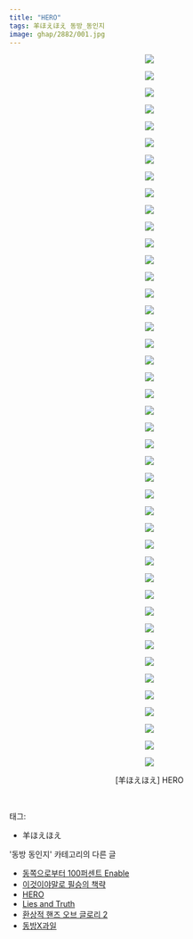 ```yaml
---
title: "HERO"
tags: 羊ほえほえ 동방_동인지
image: ghap/2882/001.jpg
---
```

<div class="article">
<p style="text-align: center; clear: none; float: none;"><img src="{{ site.nasurl }}/ghap/2882/001.jpg"/></p>
<p style="text-align: center; clear: none; float: none;"><img src="{{ site.nasurl }}/ghap/2882/002.jpg"/></p>
<p style="text-align: center; clear: none; float: none;"><img src="{{ site.nasurl }}/ghap/2882/003.jpg"/></p>
<p style="text-align: center; clear: none; float: none;"><img src="{{ site.nasurl }}/ghap/2882/004.jpg"/></p>
<p style="text-align: center; clear: none; float: none;"><img src="{{ site.nasurl }}/ghap/2882/005.jpg"/></p>
<p style="text-align: center; clear: none; float: none;"><img src="{{ site.nasurl }}/ghap/2882/006.jpg"/></p>
<p style="text-align: center; clear: none; float: none;"><img src="{{ site.nasurl }}/ghap/2882/007.jpg"/></p>
<p style="text-align: center; clear: none; float: none;"><img src="{{ site.nasurl }}/ghap/2882/008.jpg"/></p>
<p style="text-align: center; clear: none; float: none;"><img src="{{ site.nasurl }}/ghap/2882/009.jpg"/></p>
<p style="text-align: center; clear: none; float: none;"><img src="{{ site.nasurl }}/ghap/2882/010.jpg"/></p>
<p style="text-align: center; clear: none; float: none;"><img src="{{ site.nasurl }}/ghap/2882/011.jpg"/></p>
<p style="text-align: center; clear: none; float: none;"><img src="{{ site.nasurl }}/ghap/2882/012.jpg"/></p>
<p style="text-align: center; clear: none; float: none;"><img src="{{ site.nasurl }}/ghap/2882/013.jpg"/></p>
<p style="text-align: center; clear: none; float: none;"><img src="{{ site.nasurl }}/ghap/2882/014.jpg"/></p>
<p style="text-align: center; clear: none; float: none;"><img src="{{ site.nasurl }}/ghap/2882/015.jpg"/></p>
<p style="text-align: center; clear: none; float: none;"><img src="{{ site.nasurl }}/ghap/2882/016.jpg"/></p>
<p style="text-align: center; clear: none; float: none;"><img src="{{ site.nasurl }}/ghap/2882/017.jpg"/></p>
<p style="text-align: center; clear: none; float: none;"><img src="{{ site.nasurl }}/ghap/2882/018.jpg"/></p>
<p style="text-align: center; clear: none; float: none;"><img src="{{ site.nasurl }}/ghap/2882/019.jpg"/></p>
<p style="text-align: center; clear: none; float: none;"><img src="{{ site.nasurl }}/ghap/2882/020.jpg"/></p>
<p style="text-align: center; clear: none; float: none;"><img src="{{ site.nasurl }}/ghap/2882/021.jpg"/></p>
<p style="text-align: center; clear: none; float: none;"><img src="{{ site.nasurl }}/ghap/2882/022.jpg"/></p>
<p style="text-align: center; clear: none; float: none;"><img src="{{ site.nasurl }}/ghap/2882/023.jpg"/></p>
<p style="text-align: center; clear: none; float: none;"><img src="{{ site.nasurl }}/ghap/2882/024.jpg"/></p>
<p style="text-align: center; clear: none; float: none;"><img src="{{ site.nasurl }}/ghap/2882/025.jpg"/></p>
<p style="text-align: center; clear: none; float: none;"><img src="{{ site.nasurl }}/ghap/2882/026.jpg"/></p>
<p style="text-align: center; clear: none; float: none;"><img src="{{ site.nasurl }}/ghap/2882/027.jpg"/></p>
<p style="text-align: center; clear: none; float: none;"><img src="{{ site.nasurl }}/ghap/2882/028.jpg"/></p>
<p style="text-align: center; clear: none; float: none;"><img src="{{ site.nasurl }}/ghap/2882/029.jpg"/></p>
<p style="text-align: center; clear: none; float: none;"><img src="{{ site.nasurl }}/ghap/2882/030.jpg"/></p>
<p style="text-align: center; clear: none; float: none;"><img src="{{ site.nasurl }}/ghap/2882/031.jpg"/></p>
<p style="text-align: center; clear: none; float: none;"><img src="{{ site.nasurl }}/ghap/2882/032.jpg"/></p>
<p style="text-align: center; clear: none; float: none;"><img src="{{ site.nasurl }}/ghap/2882/033.jpg"/></p>
<p style="text-align: center; clear: none; float: none;"><img src="{{ site.nasurl }}/ghap/2882/034.jpg"/></p>
<p style="text-align: center; clear: none; float: none;"><img src="{{ site.nasurl }}/ghap/2882/035.jpg"/></p>
<p style="text-align: center; clear: none; float: none;"><img src="{{ site.nasurl }}/ghap/2882/036.jpg"/></p>
<p style="text-align: center; clear: none; float: none;"><img src="{{ site.nasurl }}/ghap/2882/037.jpg"/></p>
<p style="text-align: center; clear: none; float: none;"><img src="{{ site.nasurl }}/ghap/2882/038.jpg"/></p>
<p style="text-align: center; clear: none; float: none;"><img src="{{ site.nasurl }}/ghap/2882/039.jpg"/></p>
<p style="text-align: center; clear: none; float: none;"><img src="{{ site.nasurl }}/ghap/2882/040.jpg"/></p>
<p style="text-align: center; clear: none; float: none;"><img src="{{ site.nasurl }}/ghap/2882/041.jpg"/></p>
<p style="text-align: center; clear: none; float: none;"><img src="{{ site.nasurl }}/ghap/2882/042.jpg"/></p>
<p style="text-align: center; clear: none; float: none;"><img src="{{ site.nasurl }}/ghap/2882/043.jpg"/></p>
<p style="text-align: center; clear: none; float: none;">[羊ほえほえ] HERO</p>
<p><br/></p>
</div><div class="tagTrail">
<p>태그: </p>
<ul>
<li>羊ほえほえ</li>
</ul>
</div><div class="another">
<p>'동방 동인지' 카테고리의 다른 글</p>
<ul>
<li><a href="/2016-12-10-ghap_2884">동쪽으로부터 100퍼센트 Enable</a></li>
<li><a href="/2016-12-10-ghap_2883">이것이야말로 필승의 책략</a></li>
<li><a href="/2016-12-10-ghap_2882">HERO</a></li>
<li><a href="/2016-12-10-ghap_2881">Lies and Truth</a></li>
<li><a href="/2016-12-10-ghap_2880">환상적 핸즈 오브 글로리 2</a></li>
<li><a href="/2016-12-10-ghap_2879">동방X과일</a></li>
</ul>
</div><div class="cb_module cb_fluid">
<div class="cb_wrt cb_profile">
</div><!-- commentList close -->
</div>